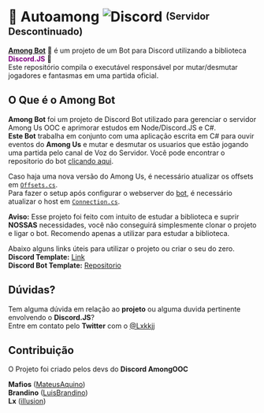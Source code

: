 # 🚀 Autoamong ![Discord](https://img.shields.io/discord/757544959766429778?style=for-the-badge) <sup><sub>(Servidor Descontinuado)</sub></sup>

<b>[Among Bot](https://github.com/iIlusion/Among-Bot-Discord)</b> 🚀 é um projeto de um Bot para Discord utilizando a biblioteca <b style='color:purple'>Discord.JS</b> 👾  
Este repositório compila o executável responsável por mutar/desmutar jogadores e fantasmas em uma partida oficial.


## O Que é o Among Bot

**Among Bot** foi um projeto de Discord Bot utilizado para gerenciar o servidor Among Us OOC e aprimorar estudos em Node/Discord.JS e C#.  
**Este Bot** trabalha em conjunto com uma aplicação escrita em C# para ouvir eventos do **Among Us** e mutar e desmutar os usuarios que estão jogando uma partida pelo canal de Voz do Servidor.
Você pode encontrar o repositorio do bot [clicando aqui](https://github.com/iIlusion/Among-Bot-Discord).  

Caso haja uma nova versão do Among Us, é necessário atualizar os offsets em [`Offsets.cs`](https://github.com/MateusAquino/autoamong/blob/main/AutoAmong/Offsets.cs).  
Para fazer o setup após configurar o webserver do [bot](https://github.com/iIlusion/Among-Bot-Discord), é necessário atualizar o host em [`Connection.cs`](https://github.com/MateusAquino/autoamong/blob/main/AutoAmong/Connection.cs).

**Aviso:** Esse projeto foi feito com intuito de estudar a biblioteca e suprir **NOSSAS** necessidades, você não conseguirá simplesmente clonar o projeto e ligar o bot. Recomendo apenas a utilizar para estudar a biblioteca.

Abaixo alguns links úteis para utilizar o projeto ou criar o seu do zero.<br>
**Discord Template:** [Link](https://discord.new/RkxRcr8DycFg)<br>
**Discord Bot Template:** [Repositorio](https://github.com/iIlusion/Among-Bot-Discord)

## <b>Dúvidas?</b>
Tem alguma dúvida em relação ao **projeto** ou alguma duvida pertinente envolvendo o **Discord.JS**?<br>
Entre em contato pelo **Twitter** com o [@Lxkkjj](https://twitter.com/lxkkjj)

## <b>Contribuição</b>

O Projeto foi criado pelos devs do **Discord AmongOOC**

<b>Mafios</b> ([MateusAquino](https://github.com/MateusAquino))<br>
<b>Brandino</b> ([LuisBrandino](https://github.com/luisbrandino))<br>
<b>Lx</b> ([iIlusion](https://github.com/iIlusion))
